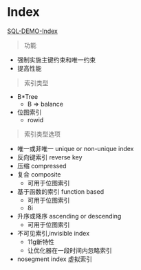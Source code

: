 # Index

[SQL-DEMO-Index](../../sql_demo/ddl/index.sql)

> 功能

- 强制实施主键约束和唯一约束
- 提高性能

> 索引类型

- B*Tree
  - B => balance
- 位图索引
  - rowid

> 索引类型选项

- 唯一或非唯一 unique or non-unique index
- 反向键索引 reverse key
- 压缩 compressed
- 复合 composite
  - 可用于位图索引
- 基于函数的索引 function based
  - 可用于位图索引
  - 8i
- 升序或降序 ascending or descending
  - 可用于位图索引
- 不可见索引,invisible index
  - 11g新特性
  - 让优化器在一段时间内忽略索引
- nosegment index 虚拟索引
